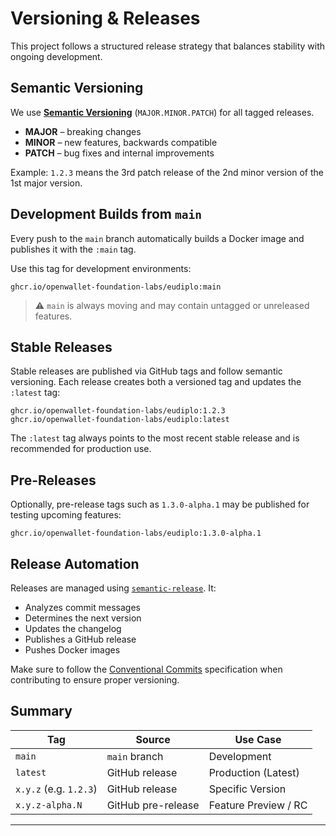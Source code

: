 # Versioning & Releases

This project follows a structured release strategy that balances stability with
ongoing development.

## Semantic Versioning

We use **[Semantic Versioning](https://semver.org/)** (`MAJOR.MINOR.PATCH`) for
all tagged releases.

- **MAJOR** – breaking changes
- **MINOR** – new features, backwards compatible
- **PATCH** – bug fixes and internal improvements

Example: `1.2.3` means the 3rd patch release of the 2nd minor version of the 1st
major version.

## Development Builds from `main`

Every push to the `main` branch automatically builds a Docker image and
publishes it with the `:main` tag.

Use this tag for development environments:

```
ghcr.io/openwallet-foundation-labs/eudiplo:main
```

> ⚠️ `main` is always moving and may contain untagged or unreleased features.

## Stable Releases

Stable releases are published via GitHub tags and follow semantic versioning.
Each release creates both a versioned tag and updates the `:latest` tag:

```
ghcr.io/openwallet-foundation-labs/eudiplo:1.2.3
ghcr.io/openwallet-foundation-labs/eudiplo:latest
```

The `:latest` tag always points to the most recent stable release and is
recommended for production use.

## Pre-Releases

Optionally, pre-release tags such as `1.3.0-alpha.1` may be published for
testing upcoming features:

```
ghcr.io/openwallet-foundation-labs/eudiplo:1.3.0-alpha.1
```

## Release Automation

Releases are managed using
[`semantic-release`](https://github.com/semantic-release/semantic-release). It:

- Analyzes commit messages
- Determines the next version
- Updates the changelog
- Publishes a GitHub release
- Pushes Docker images

Make sure to follow the
[Conventional Commits](https://www.conventionalcommits.org/en/v1.0.0/)
specification when contributing to ensure proper versioning.

## Summary

| Tag                    | Source             | Use Case             |
| ---------------------- | ------------------ | -------------------- |
| `main`                 | `main` branch      | Development          |
| `latest`               | GitHub release     | Production (Latest)  |
| `x.y.z` (e.g. `1.2.3`) | GitHub release     | Specific Version     |
| `x.y.z-alpha.N`        | GitHub pre-release | Feature Preview / RC |

---
